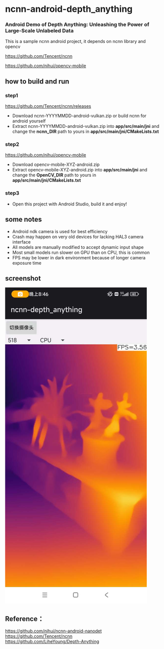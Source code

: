 # ncnn-android-depth_anything

### Android Demo of Depth Anything: Unleashing the Power of Large-Scale Unlabeled Data  

This is a sample ncnn android project, it depends on ncnn library and opencv  

https://github.com/Tencent/ncnn

https://github.com/nihui/opencv-mobile


## how to build and run
### step1
https://github.com/Tencent/ncnn/releases

* Download ncnn-YYYYMMDD-android-vulkan.zip or build ncnn for android yourself
* Extract ncnn-YYYYMMDD-android-vulkan.zip into **app/src/main/jni** and change the **ncnn_DIR** path to yours in **app/src/main/jni/CMakeLists.txt**

### step2
https://github.com/nihui/opencv-mobile

* Download opencv-mobile-XYZ-android.zip
* Extract opencv-mobile-XYZ-android.zip into **app/src/main/jni** and change the **OpenCV_DIR** path to yours in **app/src/main/jni/CMakeLists.txt**

### step3
* Open this project with Android Studio, build it and enjoy!

## some notes
* Android ndk camera is used for best efficiency
* Crash may happen on very old devices for lacking HAL3 camera interface
* All models are manually modified to accept dynamic input shape
* Most small models run slower on GPU than on CPU, this is common
* FPS may be lower in dark environment because of longer camera exposure time

## screenshot
![](Screenshot.jpg)

## Reference：  
https://github.com/nihui/ncnn-android-nanodet  
https://github.com/Tencent/ncnn  
https://github.com/LiheYoung/Depth-Anything
